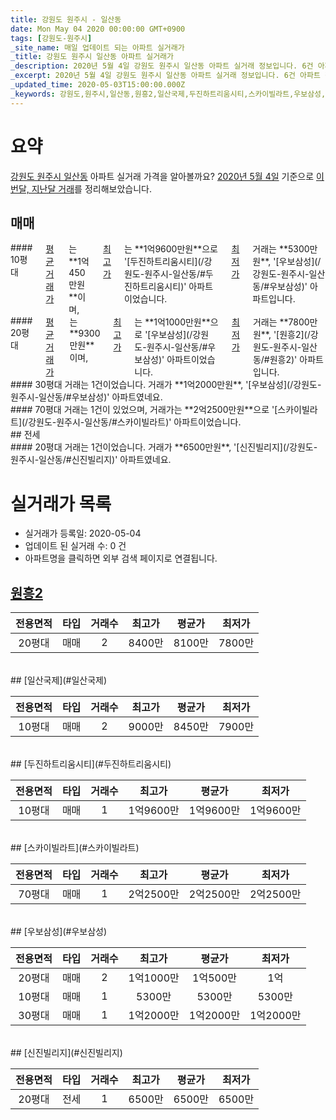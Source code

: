 ```yaml
---
title: 강원도 원주시 - 일산동
date: Mon May 04 2020 00:00:00 GMT+0900
tags: [강원도-원주시]
_site_name: 매일 업데이트 되는 아파트 실거래가
_title: 강원도 원주시 일산동 아파트 실거래가
_description: 2020년 5월 4일 강원도 원주시 일산동 아파트 실거래 정보입니다. 6건 아파트 정보가 있습니다.
_excerpt: 2020년 5월 4일 강원도 원주시 일산동 아파트 실거래 정보입니다. 6건 아파트 정보가 있습니다.
_updated_time: 2020-05-03T15:00:00.000Z
_keywords: 강원도,원주시,일산동,원흥2,일산국제,두진하트리움시티,스카이빌라트,우보삼성,신진빌리지
---
```





# 요약
<ins>강원도 원주시 일산동</ins> 아파트 실거래 가격을 알아볼까요? <ins>2020년 5월 4일</ins> 기준으로 <ins>이번달, 지난달 거래</ins>를 정리해보았습니다.

## 매매
<div class="container">
<div class="six columns" markdown="1">
#### 10평대
<ins>평균 거래가</ins>는 **1억450만원**이며, <ins>최고가</ins>는 **1억9600만원**으로 '[두진하트리움시티](/강원도-원주시-일산동/#두진하트리움시티)' 아파트이었습니다. <ins>최저가</ins> 거래는 **5300만원**, '[우보삼성](/강원도-원주시-일산동/#우보삼성)' 아파트입니다.
</div>
<div class="six columns" markdown="1">
#### 20평대
<ins>평균 거래가</ins>는 **9300만원**이며, <ins>최고가</ins>는 **1억1000만원**으로 '[우보삼성](/강원도-원주시-일산동/#우보삼성)' 아파트이었습니다. <ins>최저가</ins> 거래는 **7800만원**, '[원흥2](/강원도-원주시-일산동/#원흥2)' 아파트입니다.
</div>
</div>
<div class="container">
<div class="six columns" markdown="1">
#### 30평대
거래는 1건이었습니다. 거래가 **1억2000만원**, '[우보삼성](/강원도-원주시-일산동/#우보삼성)' 아파트였네요.
</div>
<div class="six columns" markdown="1">
#### 70평대
거래는 1건이 있었으며, 거래가는 **2억2500만원**으로 '[스카이빌라트](/강원도-원주시-일산동/#스카이빌라트)' 아파트이었습니다.
</div>
</div>
## 전세
<div class="container">
<div class="twelve columns" markdown="1">
#### 20평대
거래는 1건이었습니다. 거래가 **6500만원**, '[신진빌리지](/강원도-원주시-일산동/#신진빌리지)' 아파트였네요.
</div>
</div>



# 실거래가 목록
- 실거래가 등록일: 2020-05-04
- 업데이트 된 실거래 수: 0 건
- 아파트명을 클릭하면 외부 검색 페이지로 연결됩니다.

## [원흥2](#원흥2)

|전용면적|타입|거래수|최고가|평균가|최저가|
|:---:|:---:|:---:|:---:|:---:|:---:|
|20평대|<span class="deal-type-1">매매</span>|2|8400만|8100만|7800만|

<br/>
## [일산국제](#일산국제)

|전용면적|타입|거래수|최고가|평균가|최저가|
|:---:|:---:|:---:|:---:|:---:|:---:|
|10평대|<span class="deal-type-1">매매</span>|2|9000만|8450만|7900만|

<br/>
## [두진하트리움시티](#두진하트리움시티)

|전용면적|타입|거래수|최고가|평균가|최저가|
|:---:|:---:|:---:|:---:|:---:|:---:|
|10평대|<span class="deal-type-1">매매</span>|1|1억9600만|1억9600만|1억9600만|

<br/>
## [스카이빌라트](#스카이빌라트)

|전용면적|타입|거래수|최고가|평균가|최저가|
|:---:|:---:|:---:|:---:|:---:|:---:|
|70평대|<span class="deal-type-1">매매</span>|1|2억2500만|2억2500만|2억2500만|

<br/>
## [우보삼성](#우보삼성)

|전용면적|타입|거래수|최고가|평균가|최저가|
|:---:|:---:|:---:|:---:|:---:|:---:|
|20평대|<span class="deal-type-1">매매</span>|2|1억1000만|1억500만|1억|
|10평대|<span class="deal-type-1">매매</span>|1|5300만|5300만|5300만|
|30평대|<span class="deal-type-1">매매</span>|1|1억2000만|1억2000만|1억2000만|

<br/>
## [신진빌리지](#신진빌리지)

|전용면적|타입|거래수|최고가|평균가|최저가|
|:---:|:---:|:---:|:---:|:---:|:---:|
|20평대|<span class="deal-type-2">전세</span>|1|6500만|6500만|6500만|

<br/>



